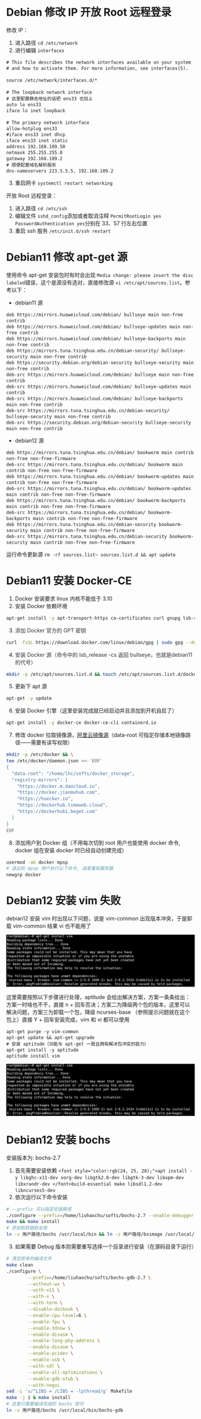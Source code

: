 # Debian 修改 IP 开放 Root 远程登录
修改 IP：

1. 进入路径 `cd /etc/network`
2. 进行编辑 `interfaces`

```plain
# This file describes the network interfaces available on your system
# and how to activate them. For more information, see interfaces(5).

source /etc/network/interfaces.d/*

# The loopback network interface
# 这里配置静态地址的话把 ens33 也加上
auto lo ens33
iface lo inet loopback

# The primary network interface
allow-hotplug ens33
#iface ens33 inet dhcp
iface ens33 inet static
address 192.168.109.50
netmask 255.255.255.0
gateway 192.168.109.2
# 顺便配置域名解析服务
dns-nameservers 223.5.5.5, 192.168.109.2
```

3. 重启网卡 `systemctl restart networking`

开放 Root 远程登录：

1. 进入路径 `cd /etc/ssh`
2. 编辑文件 `sshd_config`添加或者取消注释 `PermitRootLogin yes` `PasswordAuthentication yes`分别在 33、57 行左右位置
3. 重启 ssh 服务 `/etc/init.d/ssh restart`

# Debian11 修改 apt-get 源
使用命令 apt-get 安装包时有时会出现 `Media change: please insert the disc labeled`错误，这个是源没有选对，直接修改源 `vi /etc/apt/sources.list`。参考以下：

+ debian11 源

```plain
deb https://mirrors.huaweicloud.com/debian/ bullseye main non-free contrib
deb https://mirrors.huaweicloud.com/debian/ bullseye-updates main non-free contrib
deb https://mirrors.huaweicloud.com/debian/ bullseye-backports main non-free contrib
deb https://mirrors.tuna.tsinghua.edu.cn/debian-security/ bullseye-security main non-free contrib
deb https://security.debian.org/debian-security bullseye-security main non-free contrib
deb-src https://mirrors.huaweicloud.com/debian/ bullseye main non-free contrib
deb-src https://mirrors.huaweicloud.com/debian/ bullseye-updates main contrib
deb-src https://mirrors.huaweicloud.com/debian/ bullseye-backports main non-free contrib
deb-src https://mirrors.tuna.tsinghua.edu.cn/debian-security/ bullseye-security main non-free contrib
deb-src https://security.debian.org/debian-security bullseye-security main non-free contrib
```

+ debian12 源

```plain
deb https://mirrors.tuna.tsinghua.edu.cn/debian/ bookworm main contrib non-free non-free-firmware 
deb-src https://mirrors.tuna.tsinghua.edu.cn/debian/ bookworm main contrib non-free non-free-firmware 
deb https://mirrors.tuna.tsinghua.edu.cn/debian/ bookworm-updates main contrib non-free non-free-firmware 
deb-src https://mirrors.tuna.tsinghua.edu.cn/debian/ bookworm-updates main contrib non-free non-free-firmware 
deb https://mirrors.tuna.tsinghua.edu.cn/debian/ bookworm-backports main contrib non-free non-free-firmware 
deb-src https://mirrors.tuna.tsinghua.edu.cn/debian/ bookworm-backports main contrib non-free non-free-firmware
deb https://mirrors.tuna.tsinghua.edu.cn/debian-security bookworm-security main contrib non-free non-free-firmware 
deb-src https://mirrors.tuna.tsinghua.edu.cn/debian-security bookworm-security main contrib non-free non-free-firmware
```

运行命令更新源 `rm -rf sources.list~ sources.list.d && apt update`

# Debian11 安装 Docker-CE
1. Docker 安装要求 linux 内核不能低于 3.10
2. 安装 Docker 依赖环境

```bash
apt-get install -y apt-transport-https ca-certificates curl gnupg lsb-release
```

3. <font style="color:rgb(51, 51, 51);">添加 Docker 官方的 GPT 密钥</font>

```bash
curl -fsSL https://download.docker.com/linux/debian/gpg | sudo gpg --dearmor -o /usr/share/keyrings/docker-archive-keyring.gpg
```

4. <font style="color:rgb(51, 51, 51);">安装 Docker 源（命令中的 lsb_release -cs 返回 bullseye，也就是debian11 的代号）</font>

```bash
mkdir -p /etc/apt/sources.list.d && touch /etc/apt/sources.list.d/docker.list && echo "deb [arch=amd64 signed-by=/usr/share/keyrings/docker-archive-keyring.gpg] https://download.docker.com/linux/debian $(lsb_release -cs) stable" | sudo tee /etc/apt/sources.list.d/docker.list > /dev/null
```

5. 更新下 apt 源

```bash
apt-get -y update
```

6. 安装 Docker 引擎（这里安装完成就已经启动并且添加到开机自启了）

```bash
apt-get install -y docker-ce docker-ce-cli containerd.io
```

7. 修改 docker 拉取镜像源，[阿里云镜像源](https://cr.console.aliyun.com/cn-hangzhou/instances/mirrors)（data-root 可指定存储本地镜像路径——需要有读写权限）

```bash
mkdir -p /etc/docker && \
tee /etc/docker/daemon.json <<-'EOF'
{
  "data-root": "/home/lhc/softs/docker_storage",
  "registry-mirrors": [
    "https://docker.m.daocloud.io",
    "https://docker.jianmuhub.com",
    "https://huecker.io",
    "https://dockerhub.timeweb.cloud",
    "https://dockerhub1.beget.com"
  ]
}
EOF
```

8. 添加用户到 Docker 组（不用每次切到 root 用户也能使用 docker 命令, docker 组在安装 docker 时已经自动创建完成）

```bash
usermod -aG docker mpsp
# 退出到 mpsp 用户执行以下命令, 或者重启服务器
newgrp docker
```

# Debian12 安装 vim 失败
debian12 安装 vim 时出现以下问题，说是 vim-common 出现版本冲突，于是卸载 vim-common 结果 vi 也不能用了

![](../images/os/debian/1.png)

这里需要按照以下步骤进行处理，aptitude 会给出解决方案，方案一条条给出：方案一时啥也不干，直接 n + 回车否决；方案二为降级两个包的版本，这里可以解决问题，方案三为卸载一个包，降级 ncurses-base （参照提示问题就在这个包上）直接 Y + 回车安装完成，vim 和 vi 都可以使用

```plain
apt-get purge -y vim-common
apt-get update && apt-get upgrade
# 安装 aptitude（功能与 apt-get 一致且拥有解决包冲突的能力）
apt-get install -y aptitude
aptitude install vim
```

![](../images/os/debian/1.png)



# Debian12 安装 bochs
安装版本为: bochs-2.7

1. 首先需要安装依赖 `<font style="color:rgb(24, 25, 28);">apt install -y libghc-x11-dev xorg-dev libgtk2.0-dev libgtk-3-dev libxpm-dev libxrandr-dev </font>build-essential make libsdl1.2-dev libncurses5-dev`
2. <font style="color:rgb(24, 25, 28);">依次运行以下命令安装</font>

```bash
# --prefix 可以指定安装路径
./configure --prefix=/home/liuhaochu/softs/bochs-2.7 --enable-debugger --enable-disasm --enable-iodebug --enable-x86-debugger --with-x --with-x11 --enable-debugger-gui LDFLAGS='-pthread'
make && make install 
# 添加到软链到全局
ln -s 用户路径/bochs /usr/local/bin && ln -s 用户路径/bximage /usr/local/bin
```

3. 如果需要 Debug 版本则需要重写选择一个目录进行安装（在源码目录下运行）

```bash
# 清空原来的编译文件
make clean
./configure \
        --prefix=/home/liuhaochu/softs/bochs-gdb-2.7 \
        --without-wx \
        --with-x11 \
        --with-x \
        --with-term \
        --disable-docbook \
        --enable-cpu-level=6 \
        --enable-fpu \
        --enable-3dnow \
        --enable-disasm \
        --enable-long-phy-address \
        --enable-disasm \
        --enable-pcidev \
        --enable-usb \
        --with-sdl \
        --enable-all-optimizations \
        --enable-gdb-stub \
        --with-nogui
sed -i 's/^LIBS = /LIBS = -lpthread/g' Makefile
make -j 1 & make install
# 这里只需要编译完成的 bochs 即可
ln -s 用户路径/bochs /usr/local/bin/bochs-gdb
```



